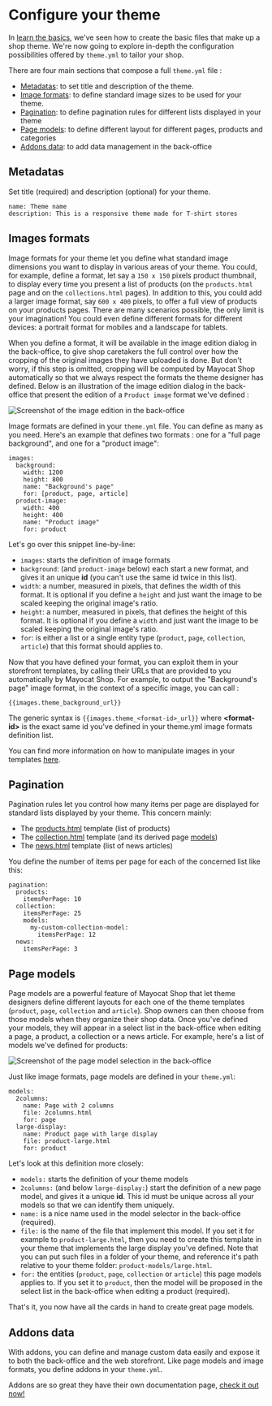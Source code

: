 <!--
  layout: documentation-with-menu
  title: Configure your theme
  -->

Configure your theme
====================

In [learn the basics](/documentation/basics), we've seen how to create the basic files that make up a shop theme. We're now going to explore in-depth the configuration possibilities offered by ```theme.yml``` to tailor your shop.

There are four main sections that compose a full ```theme.yml``` file :

- [Metadatas](#metadatas): to set title and description of the theme.
- [Image formats](#image-formats): to define standard image sizes to be used for your theme.
- [Pagination](#pagination): to define pagination rules for different lists displayed in your theme
- [Page models](#models): to define different layout for different pages, products and categories
- [Addons data](#addons): to add data management in the back-office

<a name="metadatas"></a>

Metadatas
---------

Set title (required) and description (optional) for your theme.

    name: Theme name
    description: This is a responsive theme made for T-shirt stores

<a name="images-formats"></a>

Images formats
--------------

Image formats for your theme let you define what standard image dimensions you want to display in various areas of your theme. You could, for example, define a format, let say a ```150 x 150``` pixels product thumbnail, to display every time you present a list of products (on the ```products.html``` page and on the ```collections.html``` pages). In addition to this, you could add a larger image format, say ```600 x 400``` pixels, to offer a full view of products on your products pages. There are many scenarios possible, the only limit is your imagination! You could even define different formats for different devices: a portrait format for mobiles and a landscape for tablets.

When you define a format, it will be available in the image edition dialog in the back-office, to give shop caretakers the full control over how the cropping of the original images they have uploaded is done. But don't worry, if this step is omitted, cropping will be computed by Mayocat Shop automatically so that we always respect the formats the theme designer has defined. Below is an illustration of the image edition dialog in the back-office that present the edition of a ```Product image``` format we've defined :

![Screenshot of the image edition in the back-office](/images/image-edition.png "Image edition in the back-office")

Image formats are defined in your ```theme.yml``` file. You can define as many as you need. Here's an example that defines two formats : one for a "full page background", and one for a "product image":

    images:
      background:
        width: 1200
        height: 800
        name: "Background's page"
        for: [product, page, article]
      product-image:
        width: 400
        height: 400
        name: "Product image"
        for: product


Let's go over this snippet line-by-line:

- ```images```: starts the definition of image formats
- ```background```: (and ```product-image``` below) each start a new format, and gives it an unique **id** (you can't use the same id twice in this list).
- ```width```: a number, measured in pixels, that defines the width of this format. It is optional if you define a ```height``` and just want the image to be scaled keeping the original image's ratio.
- ```height```: a number, measured in pixels, that defines the height of this format. It is optional if you define a ```width``` and just want the image to be scaled keeping the original image's ratio.
- ```for```: is either a list or a single entity type (```product```, ```page```, ```collection```, ```article```) that this format should applies to.

Now that you have defined your format, you can exploit them in your storefront templates, by calling their URLs that are provided to you automatically by Mayocat Shop. For example, to output the "Background's page" image format, in the context of a specific image, you can call :

    {{images.theme_background_url}}

The generic syntax is ```{{images.theme_<format-id>_url}}``` where **\<format-id\>** is the exact same id you've defined in your theme.yml image formats definition list.

You can find more information on how to manipulate images in your templates [here](/documentation/images).

<a name="pagination"></a>

Pagination
----------

Pagination rules let you control how many items per page are displayed for standard lists displayed by your theme. This concern mainly:

- The [products.html](/documentation/template-products) template (list of products)
- The [collection.html](/documentation/template-collection) template (and its derived page [models](#models))
- The [news.html](/documentation/template-news) template (list of news articles)

You define the number of items per page for each of the concerned list like this:

    pagination:
      products:
        itemsPerPage: 10
      collection:
        itemsPerPage: 25
        models:
          my-custom-collection-model:
            itemsPerPage: 12
      news:
        itemsPerPage: 3

<a name="models"></a>

Page models
-----------

Page models are a powerful feature of Mayocat Shop that let theme designers define different layouts for each one of the theme templates (```product```, ```page```, ```collection``` and ```article```). Shop owners can then choose from those models when they organize their shop data. Once you've defined your models, they will appear in a select list in the back-office when editing a page, a product, a collection or a news article. For example, here's a list of models we've defined for products:

![Screenshot of the page model selection in the back-office](/images/page-models.png "Model selection in the back-office")

Just like image formats, page models are defined in your ```theme.yml```:

    models:
      2columns:
        name: Page with 2 columns
        file: 2columns.html
        for: page
      large-display:
        name: Product page with large display
        file: product-large.html
        for: product

Let's look at this definition more closely:

- ```models:``` starts the definition of your theme models
- ```2columns:``` (and below ```large-display:```) start the definition of a new page model, and gives it a unique **id**. This id must be unique across all your models so that we can identify them uniquely.
- ```name:``` is a nice name used in the model selector in the back-office (required).
- ```file:``` is the name of the file that implement this model. If you set it for example to ```product-large.html```, then you need to create this template in your theme that implements the large display you've defined. Note that you can put such files in a folder of your theme, and reference it's path relative to your theme folder: ```product-models/large.html```.
- ```for:``` the entities (```product```, ```page```, ```collection``` or ```article```) this page models applies to. If you set it to ```product```, then the model will be proposed in the select list in the back-office when editing a product (required).

That's it, you now have all the cards in hand to create great page models.

<a name="addons"></a>

Addons data
-----------

With addons, you can define and manage custom data easily and expose it to both the back-office and the web storefront. Like page models and image formats, you define addons in your ```theme.yml```.

Addons are so great they have their own documentation page, [check it out now!](/documentation/addons)
